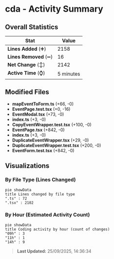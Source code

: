 # cda - Activity Summary 

## Overall Statistics

| Stat                   | Value                                                             |
| ---------------------- | ----------------------------------------------------------------- |
| **Lines Added** (➕)   | 2158                                          |
| **Lines Removed** (➖) | 16                                        |
| **Net Change** (↕)    | 2142                |
| **Active Time** (⌚)   | 5 minutes |


## Modified Files
- **mapEventToForm.ts** (+66, -0)
- **EventPage.test.tsx** (+0, -16)
- **EventModal.tsx** (+73, -0)
- **index.ts** (+3, -0)
- **CopyEventWrapper.test.tsx** (+100, -0)
- **EventPage.tsx** (+842, -0)
- **index.ts** (+3, -0)
- **DuplicateEventWrapper.tsx** (+29, -0)
- **DuplicateEventWrapper.test.tsx** (+200, -0)
- **EventForm.test.tsx** (+842, -0)

## Visualizations

### By File Type (Lines Changed)

```mermaid
pie showData
title Lines changed by file type
".ts" : 72
".tsx" : 2102
```

### By Hour (Estimated Activity Count)

```mermaid
pie showData
title Coding activity by hour (count of changes)
"09h" : 3
"11h" : 1
"14h" : 9
```


> **Last Updated:** 25/09/2025, 14:36:34